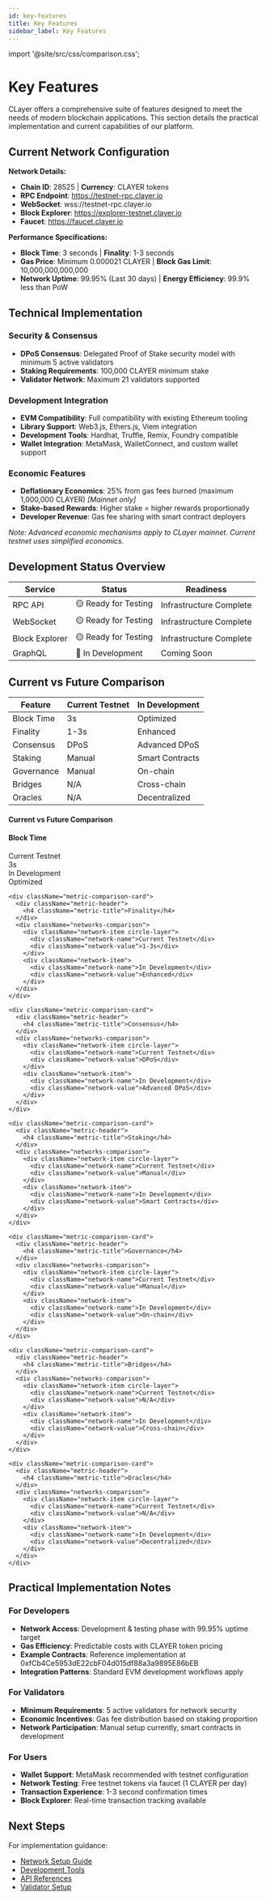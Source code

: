 ```yaml
---
id: key-features
title: Key Features
sidebar_label: Key Features
---
```


import '@site/src/css/comparison.css';

# Key Features

CLayer offers a comprehensive suite of features designed to meet the needs of modern blockchain applications. This section details the practical implementation and current capabilities of our platform.

## Current Network Configuration

**Network Details:**
- **Chain ID**: 28525 | **Currency**: CLAYER tokens
- **RPC Endpoint**: https://testnet-rpc.clayer.io
- **WebSocket**: wss://testnet-rpc.clayer.io
- **Block Explorer**: https://explorer-testnet.clayer.io
- **Faucet**: https://faucet.clayer.io

**Performance Specifications:**
- **Block Time**: 3 seconds | **Finality**: 1-3 seconds  
- **Gas Price**: Minimum 0.000021 CLAYER | **Block Gas Limit**: 10,000,000,000,000
- **Network Uptime**: 99.95% (Last 30 days) | **Energy Efficiency**: 99.9% less than PoW

## Technical Implementation

### Security & Consensus
- **DPoS Consensus**: Delegated Proof of Stake security model with minimum 5 active validators
- **Staking Requirements**: 100,000 CLAYER minimum stake
- **Validator Network**: Maximum 21 validators supported

### Development Integration
- **EVM Compatibility**: Full compatibility with existing Ethereum tooling
- **Library Support**: Web3.js, Ethers.js, Viem integration
- **Development Tools**: Hardhat, Truffle, Remix, Foundry compatible
- **Wallet Integration**: MetaMask, WalletConnect, and custom wallet support

### Economic Features
- **Deflationary Economics**: 25% from gas fees burned (maximum 1,000,000 CLAYER) *[Mainnet only]*
- **Stake-based Rewards**: Higher stake = higher rewards proportionally
- **Developer Revenue**: Gas fee sharing with smart contract deployers

*Note: Advanced economic mechanisms apply to CLayer mainnet. Current testnet uses simplified economics.*

## Development Status Overview

| Service | Status | Readiness |
|---------|--------|-----------|
| RPC API | 🟡 Ready for Testing | Infrastructure Complete |
| WebSocket | 🟡 Ready for Testing | Infrastructure Complete |
| Block Explorer | 🟡 Ready for Testing | Infrastructure Complete |
| GraphQL | 🔄 In Development | Coming Soon |

## Current vs Future Comparison

| Feature | Current Testnet | In Development |
|---------|-----------------|----------------|
| Block Time | 3s | Optimized |
| Finality | 1-3s | Enhanced |
| Consensus | DPoS | Advanced DPoS |
| Staking | Manual | Smart Contracts |
| Governance | Manual | On-chain |
| Bridges | N/A | Cross-chain |
| Oracles | N/A | Decentralized |

<div className="mobile-table-cards">
  <div className="section-header-card">
    <h4>Current vs Future Comparison</h4>
  </div>
  
  <div className="performance-grid">
    <div className="metric-comparison-card">
      <div className="metric-header">
        <h4 className="metric-title">Block Time</h4>
      </div>
      <div className="networks-comparison">
        <div className="network-item circle-layer">
          <div className="network-name">Current Testnet</div>
          <div className="network-value">3s</div>
        </div>
        <div className="network-item">
          <div className="network-name">In Development</div>
          <div className="network-value">Optimized</div>
        </div>
      </div>
    </div>
    
    <div className="metric-comparison-card">
      <div className="metric-header">
        <h4 className="metric-title">Finality</h4>
      </div>
      <div className="networks-comparison">
        <div className="network-item circle-layer">
          <div className="network-name">Current Testnet</div>
          <div className="network-value">1-3s</div>
        </div>
        <div className="network-item">
          <div className="network-name">In Development</div>
          <div className="network-value">Enhanced</div>
        </div>
      </div>
    </div>
    
    <div className="metric-comparison-card">
      <div className="metric-header">
        <h4 className="metric-title">Consensus</h4>
      </div>
      <div className="networks-comparison">
        <div className="network-item circle-layer">
          <div className="network-name">Current Testnet</div>
          <div className="network-value">DPoS</div>
        </div>
        <div className="network-item">
          <div className="network-name">In Development</div>
          <div className="network-value">Advanced DPoS</div>
        </div>
      </div>
    </div>
    
    <div className="metric-comparison-card">
      <div className="metric-header">
        <h4 className="metric-title">Staking</h4>
      </div>
      <div className="networks-comparison">
        <div className="network-item circle-layer">
          <div className="network-name">Current Testnet</div>
          <div className="network-value">Manual</div>
        </div>
        <div className="network-item">
          <div className="network-name">In Development</div>
          <div className="network-value">Smart Contracts</div>
        </div>
      </div>
    </div>
    
    <div className="metric-comparison-card">
      <div className="metric-header">
        <h4 className="metric-title">Governance</h4>
      </div>
      <div className="networks-comparison">
        <div className="network-item circle-layer">
          <div className="network-name">Current Testnet</div>
          <div className="network-value">Manual</div>
        </div>
        <div className="network-item">
          <div className="network-name">In Development</div>
          <div className="network-value">On-chain</div>
        </div>
      </div>
    </div>
    
    <div className="metric-comparison-card">
      <div className="metric-header">
        <h4 className="metric-title">Bridges</h4>
      </div>
      <div className="networks-comparison">
        <div className="network-item circle-layer">
          <div className="network-name">Current Testnet</div>
          <div className="network-value">N/A</div>
        </div>
        <div className="network-item">
          <div className="network-name">In Development</div>
          <div className="network-value">Cross-chain</div>
        </div>
      </div>
    </div>
    
    <div className="metric-comparison-card">
      <div className="metric-header">
        <h4 className="metric-title">Oracles</h4>
      </div>
      <div className="networks-comparison">
        <div className="network-item circle-layer">
          <div className="network-name">Current Testnet</div>
          <div className="network-value">N/A</div>
        </div>
        <div className="network-item">
          <div className="network-name">In Development</div>
          <div className="network-value">Decentralized</div>
        </div>
      </div>
    </div>
  </div>
</div>

## Practical Implementation Notes

### For Developers
- **Network Access**: Development & testing phase with 99.95% uptime target
- **Gas Efficiency**: Predictable costs with CLAYER token pricing
- **Example Contracts**: Reference implementation at 0xfCb4Ce5953dE22cbF04d015df88a3a9895E86bEB
- **Integration Patterns**: Standard EVM development workflows apply

### For Validators
- **Minimum Requirements**: 5 active validators for network security
- **Economic Incentives**: Gas fee distribution based on staking proportion
- **Network Participation**: Manual setup currently, smart contracts in development

### For Users
- **Wallet Support**: MetaMask recommended with testnet configuration
- **Network Testing**: Free testnet tokens via faucet (1 CLAYER per day)
- **Transaction Experience**: 1-3 second confirmation times
- **Block Explorer**: Real-time transaction tracking available

## Next Steps

For implementation guidance:
- [Network Setup Guide](/getting-started/connect-testnet)  
- [Development Tools](/development/writing-smart-contracts)
- [API References](/apis-sdks/rpc-endpoints)
- [Validator Setup](/nodes-validation/becoming-validator)
